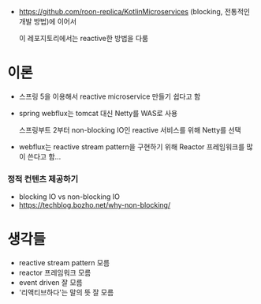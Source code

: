 - https://github.com/roon-replica/KotlinMicroservices (blocking, 전통적인 개발 방법)에 이어서 
  
  이 레포지토리에서는 reactive한 방법을 다룸

# 이론
- 스프링 5을 이용해서 reactive microservice 만들기 쉽다고 함
- spring webflux는 tomcat 대신 Netty를 WAS로 사용

  스프링부트 2부터 non-blocking IO인 reactive 서비스를 위해 Netty를 선택

- webflux는 reactive stream pattern을 구현하기 위해 Reactor 프레임워크를 많이 쓴다고 함...

### 정적 컨텐츠 제공하기
- blocking IO vs non-blocking IO
- https://techblog.bozho.net/why-non-blocking/

# 생각들
- reactive stream pattern 모름
- reactor 프레임워크 모름
- event driven 잘 모름
- '리액티브하다'는 말의 뜻 잘 모름

